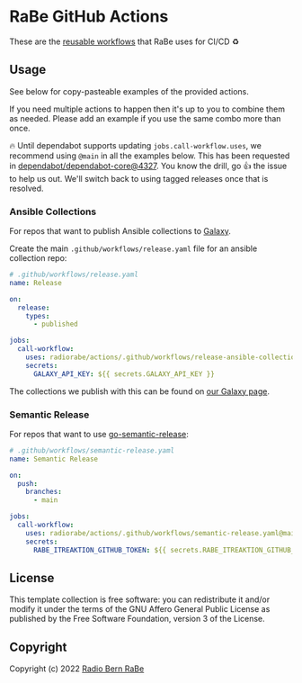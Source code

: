 # RaBe GitHub Actions

These are the [reusable workflows](https://docs.github.com/en/actions/using-workflows/reusing-workflows)
that RaBe uses for CI/CD ♻️

## Usage

See below for copy-pasteable examples of the provided actions.

If you need multiple actions to happen then it's up to you to combine them as needed. Please add an example if you use the same combo more than once.

🔥 Until dependabot supports updating `jobs.call-workflow.uses`, we recommend using `@main` in all the examples below. This has been requested in [dependabot/dependabot-core@4327](https://github.com/dependabot/dependabot-core/issues/4327). You know the drill, go 👍 the issue to help us out. We'll switch back to using tagged releases once that is resolved.

### Ansible Collections

For repos that want to publish Ansible collections to [Galaxy](https://galaxy.ansible.com).

Create the main `.github/workflows/release.yaml` file for an ansible collection repo:

```yaml
# .github/workflows/release.yaml
name: Release

on:
  release:
    types:
      - published

jobs:
  call-workflow:
    uses: radiorabe/actions/.github/workflows/release-ansible-collection.yaml@main
    secrets:
      GALAXY_API_KEY: ${{ secrets.GALAXY_API_KEY }}
```

The collections we publish with this can be found on [our Galaxy page](https://galaxy.ansible.com/radiorabe).

### Semantic Release

For repos that want to use [go-semantic-release](https://go-semantic-release.xyz):

```yaml
# .github/workflows/semantic-release.yaml
name: Semantic Release

on:
  push:
    branches:
      - main

jobs:
  call-workflow:
    uses: radiorabe/actions/.github/workflows/semantic-release.yaml@main
    secrets:
      RABE_ITREAKTION_GITHUB_TOKEN: ${{ secrets.RABE_ITREAKTION_GITHUB_TOKEN }}
```
## License

This template collection is free software: you can redistribute it and/or modify it under
the terms of the GNU Affero General Public License as published by the Free
Software Foundation, version 3 of the License.

## Copyright

Copyright (c) 2022 [Radio Bern RaBe](http://www.rabe.ch)

